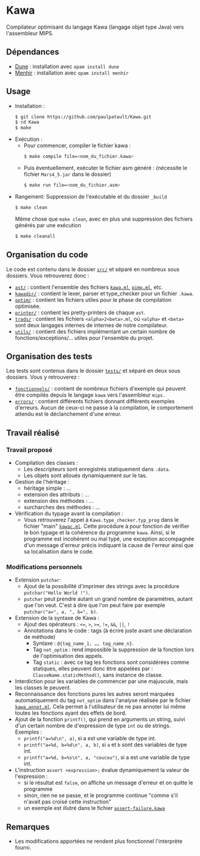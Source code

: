 # Kawa

Compilateur optimisant du langage Kawa (langage objet type Java) vers l'assembleur MIPS.

## Dépendances

- [Dune](https://dune.build) : installation avec `opam install dune`
- [Menhir](http://gallium.inria.fr/~fpottier/menhir/) : installation avec `opam install menhir`

## Usage

+ Installation :
    ```bash
    $ git clone https://github.com/paulpatault/Kawa.git
    $ cd Kawa
    $ make
    ```
+ Exécution :
  + Pour commencer, compiler le fichier kawa :
    ```bash
    $ make compile file=<nom_du_fichier.kawa>
    ```
  + Puis éventuellement, exécuter le fichier asm généré : (nécessite le fichier `Mars4_5.jar` dans le dossier)
    ```bash
    $ make run file=<nom_du_fichier.asm>
    ```
+ Rangement:
    Suppression de l'exécutable et du dossier `_build`
    ```bash
    $ make clean
    ```
    Même chose que `make clean`, avec en plus une suppression des fichiers générés par une exécution
    ```bash
    $ make cleanall
    ```

## Organisation du code
Le code est contenu dans le dossier [`src/`](./src) et séparé en nombreux sous dossiers.
Vous retrouverez donc :
- [`ast/`](./src/ast) : contient l'ensemble des fichiers [`kawa.ml`](./src/ast/kawa.ml), [`pimp.ml`](./src/ast/pimp.ml), etc.
- [`kawadir/`](./src/kawadir) : contient le lexer, parser et type\_checker pour un fichier `.kawa`.
- [`optim/`](./src/optim) : contient les fichiers utiles pour le phase de compilation optimisée.
- [`printer/`](./src/printer) : contient les pretty-printers de chaque `ast`.
- [`trads/`](./src/trads) : contient les fichiers `<alpha>2<beta>.ml`, où `<alpha>` et `<beta>` sont deux
  langages internes de internes de notre compilateur.
- [`utils/`](./src/utils) : contient des fichiers implémentant un certain nombre de fonctions/exceptions/...
  utiles pour l'ensemble du projet.

## Organisation des tests
Les tests sont contenus dans le dossier [`tests/`](./tests) et séparé en deux sous dossiers.
Vous y retrouverez :
- [`fonctionnels/`](./tests/fonctionnels) : contient de nombreux fichiers d'exemple qui peuvent être compilés depuis
  le langage `kawa` vers l'assembleur `mips`.
- [`errors/`](./tests/errors) : contient différents fichiers donnant différents exemples d'erreurs.
  Aucun de ceux-ci ne passe à la compilation, le comportement attendu est le déclanchement
  d'une erreur.

## Travail réalisé
### Travail proposé
- Compilation des classes :
  - Les descripteurs sont enregistrés statiquement dans `.data`.
  - Les objets sont alloués dynamiquement sur le tas.
- Gestion de l'héritage :
  - héritage simple : ...
  - extension des attributs : ...
  - extension des méthodes : ...
  - surcharches des méthodes : ...
- Vérification du typage avant la compilation :
  - Vous retrouverez l'appel à `Kawa.type_checker.typ_prog` dans le fichier "main" [`kawac.ml`](./src/kawac.ml).
  Cette procédure à pour fonction de vérifier le bon typage et la cohérence du programme `kawa`.
  Ainsi, si le programme est incohérent ou mal typé, une exception accompagnée d'un message d'erreur
  précis indiquant la cause de l'erreur ainsi que sa localisation dans le code.

### Modifications personnels
- Extension `putchar`:
  - Ajout de la possibilité d'imprimer des strings avec la procédure `putchar("Hello World !")`.
  - `putchar` peut prendre autant un grand nombre de paramètres, autant que l'on veut. C'est à dire
  que l'on peut faire par exemple `putchar("a=", a, ", b=", b)`.
- Extension de la syntaxe de Kawa :
  - Ajout des opérateurs : `<=`, `>`, `>=`, `!=`, `&&`, `||`, `!`
  - Annotations dans le code : tags (à écrire juste avant une déclaration de méthode)
    - Syntaxe : `@{tag_name_1, …, tag_name_n}`.
    - Tag `not_optim` : rend impossible la suppression de la fonction lors de l'optimisation des appels.
    - Tag `static` : avec ce tag les fonctions sont considérées comme statiques, elles peuvent donc être appelées par : `ClasseName.staticMethod()`, sans instance de classe.
- Interdiction pour les variables de commencer par une majuscule, mais les classes le peuvent.
- Reconnaissance des fonctions pures les autres seront marquées automatiquement du tag `not_optim`
  dans l'analyse réalisée par le fichier [`kawa_annot.ml`](./src/kawadir/kawa_annot.ml).
  Cela permet à l'utilisateur de ne pas annoter lui même toutes les fonctions ayant des effets de bord.
- Ajout de la fonction `printf()`, qui prend en arguments un string, suivi d'un certain nombre de
  d'expression de type `int` ou de strings. Exemples :
    - `printf("a=%d\n", a)`, si a est une variable de type int.
    - `printf("a=%d, b=%d\n", a, b)`, si `a` et `b` sont des variables de type int.
    - `printf("a=%d, b=%s\n", a, "coucou")`, si a est une variable de type int.
- L'instruction `assert <expression>;` évalue dynamiquement la valeur de l'expression :
  - si le résultat est `false`, on affiche un message d'erreur et on quitte le programme
  - sinon, rien ne se passe, et le programme continue "comme s'il n'avait pas croisé cette instruction"
  - un exemple est illutré dans le fichier [`assert-failure.kawa`](./tests/errors/assert-failure.kawa)

## Remarques
- Les modifications apportées ne rendent plus fonctionnel l'interprète fourni.
